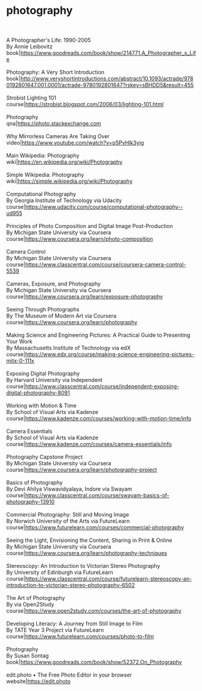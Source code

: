 # photography<br><br>

A Photographer's Life: 1990-2005<br>By Annie Leibovitz<br>book|https://www.goodreads.com/book/show/214771.A_Photographer_s_Life<br><br>
Photography: A Very Short Introduction<br>book|http://www.veryshortintroductions.com/abstract/10.1093/actrade/9780192801647.001.0001/actrade-9780192801647?rskey=sBHDD5&result=455<br><br>
Strobist Lighting 101<br>course|https://strobist.blogspot.com/2006/03/lighting-101.html<br><br>
Photography<br>qna|https://photo.stackexchange.com<br><br>
Why Mirrorless Cameras Are Taking Over<br>video|https://www.youtube.com/watch?v=p5PvHlk3yig<br><br>
Main Wikipedia: Photography<br>wiki|https://en.wikipedia.org/wiki/Photography<br><br>
Simple Wikipedia: Photography<br>wiki|https://simple.wikipedia.org/wiki/Photography<br><br>
Computational Photography<br>By Georgia Institute of Technology via Udacity<br>course|https://www.udacity.com/course/computational-photography--ud955<br><br>
Principles of Photo Composition and Digital Image Post-Production<br>By Michigan State University via Coursera<br>course|https://www.coursera.org/learn/photo-composition<br><br>
Camera Control<br>By Michigan State University via Coursera<br>course|https://www.classcentral.com/course/coursera-camera-control-5539<br><br>
Cameras, Exposure, and Photography<br>By Michigan State University via Coursera<br>course|https://www.coursera.org/learn/exposure-photography<br><br>
Seeing Through Photographs<br>By The Museum of Modern Art via Coursera<br>course|https://www.coursera.org/learn/photography<br><br>
Making Science and Engineering Pictures: A Practical Guide to Presenting Your Work<br>By Massachusetts Institute of Technology via edX<br>course|https://www.edx.org/course/making-science-engineering-pictures-mitx-0-111x<br><br>
Exposing Digital Photography<br>By Harvard University via Independent<br>course|https://www.classcentral.com/course/independent-exposing-digital-photography-8091<br><br>
Working with Motion & Time<br>By School of Visual Arts via Kadenze<br>course|https://www.kadenze.com/courses/working-with-motion-time/info<br><br>
Camera Essentials<br>By School of Visual Arts via Kadenze<br>course|https://www.kadenze.com/courses/camera-essentials/info<br><br>
Photography Capstone Project<br>By Michigan State University via Coursera<br>course|https://www.coursera.org/learn/photography-project<br><br>
Basics of Photography<br>By Devi Ahilya Viswavidyalaya, Indore via Swayam<br>course|https://www.classcentral.com/course/swayam-basics-of-photography-13910<br><br>
Commercial Photography: Still and Moving Image<br>By Norwich University of the Arts via FutureLearn<br>course|https://www.futurelearn.com/courses/commercial-photography<br><br>
Seeing the Light, Envisioning the Content, Sharing in Print & Online<br>By Michigan State University via Coursera<br>course|https://www.coursera.org/learn/photography-techniques<br><br>
Stereoscopy: An Introduction to Victorian Stereo Photography<br>By University of Edinburgh via FutureLearn<br>course|https://www.classcentral.com/course/futurelearn-stereoscopy-an-introduction-to-victorian-stereo-photography-6502<br><br>
The Art of Photography<br>By  via Open2Study<br>course|https://www.open2study.com/courses/the-art-of-photography<br><br>
Developing Literacy: A Journey from Still Image to Film<br>By TATE Year 3 Project via FutureLearn<br>course|https://www.futurelearn.com/courses/photo-to-film<br><br>
Photography<br>By Susan Sontag<br>book|https://www.goodreads.com/book/show/52372.On_Photography<br><br>
edit.photo • The Free Photo Editor in your browser<br>website|https://edit.photo<br><br>
